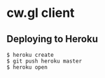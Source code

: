 # cw.gl client

## Deploying to Heroku

```
$ heroku create
$ git push heroku master
$ heroku open
```
